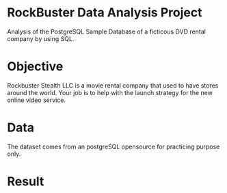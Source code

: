 # RockBuster Data Analysis Project
Analysis of the PostgreSQL Sample Database of a ficticous DVD rental company by using SQL.
# Objective
Rockbuster Stealth LLC is a movie rental company that used to have stores around the world. Your job is to help with the launch strategy for the new online video service.
# Data
The dataset comes from an postgreSQL opensource for practicing purpose only.
# Result
